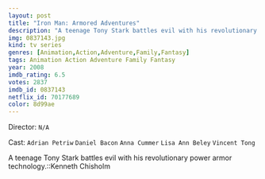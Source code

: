 ```yaml
---
layout: post
title: "Iron Man: Armored Adventures"
description: "A teenage Tony Stark battles evil with his revolutionary power armor technology.::Kenneth Chisholm.."
img: 0837143.jpg
kind: tv series
genres: [Animation,Action,Adventure,Family,Fantasy]
tags: Animation Action Adventure Family Fantasy 
year: 2008
imdb_rating: 6.5
votes: 2837
imdb_id: 0837143
netflix_id: 70177689
color: 8d99ae
---
```

Director: `N/A`  

Cast: `Adrian Petriw` `Daniel Bacon` `Anna Cummer` `Lisa Ann Beley` `Vincent Tong` 

A teenage Tony Stark battles evil with his revolutionary power armor technology.::Kenneth Chisholm